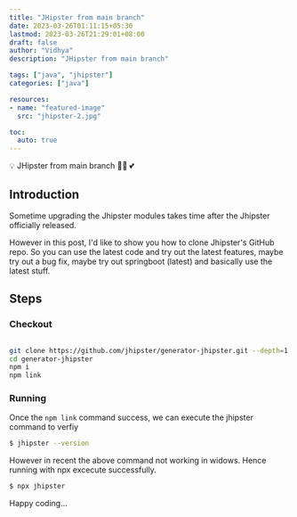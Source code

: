 ```yaml
---
title: "JHipster from main branch"
date: 2023-03-26T01:11:15+05:30
lastmod: 2023-03-26T21:29:01+08:00
draft: false
author: "Vidhya"
description: "JHipster from main branch"

tags: ["java", "jhipster"]
categories: ["java"]

resources:
- name: "featured-image"
  src: "jhipster-2.jpg"

toc:
  auto: true  
---
```


💡  JHipster from main branch 👨‍💻  :two_hearts:

## Introduction

Sometime upgrading the Jhipster modules takes time after the Jhipster officially released.

However in this post, I'd like to show you how to clone Jhipster's GitHub repo. So you can use the latest code and try out the latest features, maybe try out a bug fix, maybe try out springboot (latest)  and basically use the latest stuff.

## Steps

### Checkout

```sh

git clone https://github.com/jhipster/generator-jhipster.git --depth=1
cd generator-jhipster
npm i
npm link

```
### Running

Once the ```npm link``` command success, we can execute the jhipster command to verfiy 

```sh
$ jhipster --version
```
However in recent the above command not working in widows. Hence running with npx excecute successfully. 

```sh
$ npx jhipster
```

Happy coding... 
